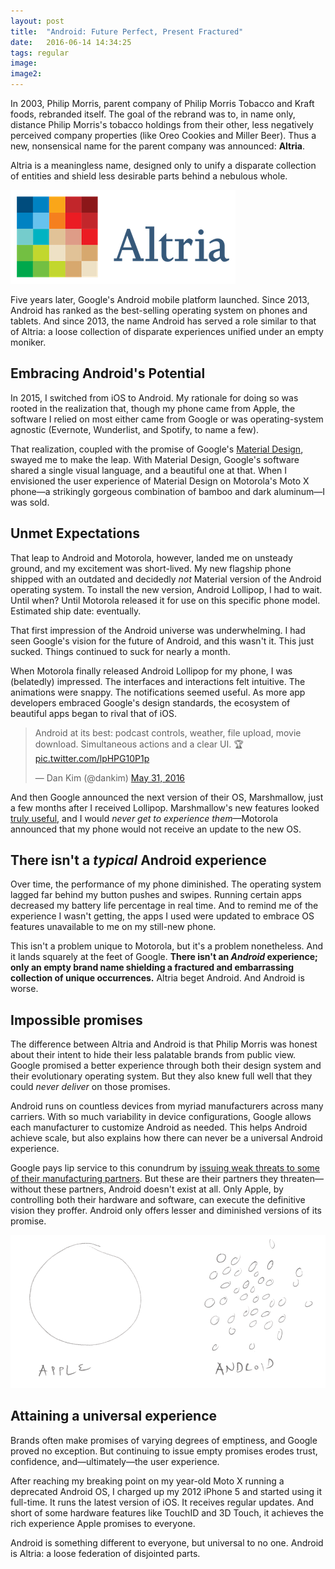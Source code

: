 ```yaml
---
layout: post
title:  "Android: Future Perfect, Present Fractured"
date:   2016-06-14 14:34:25
tags: regular
image: 
image2:
---
```

In 2003, Philip Morris, parent company of Philip Morris Tobacco and Kraft foods, rebranded itself. The goal of the rebrand was to, in name only, distance Philip Morris's tobacco holdings from their other, less negatively perceived company properties (like Oreo Cookies and Miller Beer). Thus a new, nonsensical name for the parent company was announced: **Altria**.

Altria is a meaningless name, designed only to unify a disparate collection of entities and shield less desirable parts behind a nebulous whole.

![Like the name of the company, Altria's logo signifies nothing.](/assets/article_images/2016-06-14-android/altria-share-logo.png "Altria's Logo")

Five years later, Google's Android mobile platform launched. Since 2013, Android has ranked as the best-selling operating system on phones and tablets. And since 2013, the name Android has served a role similar to that of Altria: a loose collection of disparate experiences unified under an empty moniker.

## Embracing Android's Potential
In 2015, I switched from iOS to Android. My rationale for doing so was rooted in the realization that, though my phone came from Apple, the software I relied on most either came from Google or was operating-system agnostic (Evernote, Wunderlist, and Spotify, to name a few).

That realization, coupled with the promise of Google's [Material Design](https://material.google.com/), swayed me to make the leap. With Material Design, Google's software shared a single visual language, and a beautiful one at that. When I envisioned the user experience of Material Design on Motorola's Moto X phone—a strikingly gorgeous combination of bamboo and dark aluminum—I was sold.

## Unmet Expectations
That leap to Android and Motorola, however, landed me on unsteady ground, and my excitement was short-lived. My new flagship phone shipped with an outdated and decidedly _not_ Material version of the Android operating system. To install the new version, Android Lollipop, I had to wait. Until when? Until Motorola released it for use on this specific phone model. Estimated ship date: eventually.

That first impression of the Android universe was underwhelming. I had seen Google's vision for the future of Android, and this wasn't it. This just sucked. Things continued to suck for nearly a month.

When Motorola finally released Android Lollipop for my phone, I was (belatedly) impressed. The interfaces and interactions felt intuitive. The animations were snappy. The notifications seemed useful. As more app developers embraced Google's design standards, the ecosystem of beautiful apps began to rival that of iOS.

<blockquote class="twitter-tweet" data-cards="hidden" data-lang="en"><p lang="en" dir="ltr">Android at its best: podcast controls, weather, file upload, movie download. Simultaneous actions and a clear UI. 🏆 <a href="https://t.co/lpHPG10P1p">pic.twitter.com/lpHPG10P1p</a></p>&mdash; Dan Kim (@dankim) <a href="https://twitter.com/dankim/status/737460324031430657">May 31, 2016</a></blockquote>
<script async src="//platform.twitter.com/widgets.js" charset="utf-8"></script>

And then Google announced the next version of their OS, Marshmallow, just a few months after I received Lollipop. Marshmallow's new features looked [truly useful](https://twitter.com/dankim/status/737460324031430657/photo/1), and I would _never get to experience them_—Motorola announced that my phone would not receive an update to the new OS.

## There isn't a _typical_ Android experience
Over time, the performance of my phone diminished. The operating system lagged far behind my button pushes and swipes. Running certain apps decreased my battery life percentage in real time. And to remind me of the experience I wasn't getting, the apps I used were updated to embrace OS features unavailable to me on my still-new phone.

This isn't a problem unique to Motorola, but it's a problem nonetheless. And it lands squarely at the feet of Google. **There isn't an _Android_ experience; only an empty brand name shielding a fractured and embarrassing collection of unique occurrences.** Altria beget Android. And Android is worse.

## Impossible promises
The difference between Altria and Android is that Philip Morris was honest about their intent to hide their less palatable brands from public view. Google promised a better experience through both their design system and their evolutionary operating system. But they also knew full well that they could _never deliver_ on those promises.

Android runs on countless devices from myriad manufacturers across many carriers. With so much variability in device configurations, Google allows each manufacturer to customize Android as needed. This helps Android achieve scale, but also explains how there can never be a universal Android experience.

Google pays lip service to this conundrum by [issuing weak threats to some of their manufacturing partners](http://www.cnet.com/news/google-might-start-shaming-companies-that-take-too-long-to-update-their-android-phones/). But these are their partners they threaten—without these partners, Android doesn't exist at all. Only Apple, by controlling both their hardware and software, can execute the definitive vision they proffer. Android only offers lesser and diminished versions of its promise.

![Only Apple provides a cohesive user experience.](/assets/article_images/2016-06-14-android/circles.png "A blob of an experience")

## Attaining a universal experience
Brands often make promises of varying degrees of emptiness, and Google proved no exception. But continuing to issue empty promises erodes trust, confidence, and—ultimately—the user experience.

After reaching my breaking point on my year-old Moto X running a deprecated Android OS, I charged up my 2012 iPhone 5 and started using it full-time. It runs the latest version of iOS. It receives regular updates. And short of some hardware features like TouchID and 3D Touch, it achieves the rich experience Apple promises to everyone.

Android is something different to everyone, but universal to no one. Android is Altria: a loose federation of disjointed parts.
